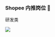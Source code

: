 ### Shopee 内推岗位 👋

<p>研发类<p/>
<img src='https://user-images.githubusercontent.com/7871813/141437413-1d969210-8078-40f9-9f47-53d370988c08.png'/>
